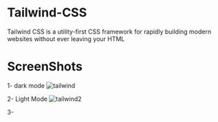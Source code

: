 
# Tailwind-CSS
Tailwind CSS is a utility-first CSS framework for rapidly building modern websites without ever leaving your HTML


# ScreenShots
1- dark mode
![tailwind](https://github.com/user-attachments/assets/fc7b6a3a-c008-4dbb-8162-17b2c4202cd1)

2- Light Mode
![tailwind2](https://github.com/user-attachments/assets/e12c0fb2-1522-484e-8ed7-768151516428)

3-
